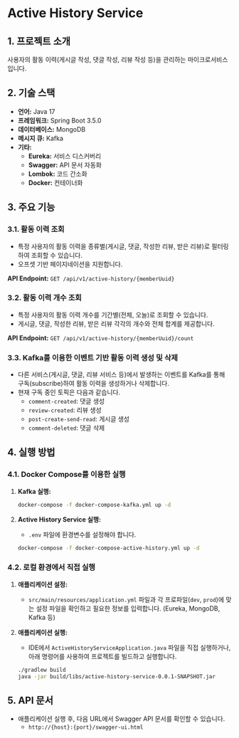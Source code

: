 # Active History Service

## 1. 프로젝트 소개

사용자의 활동 이력(게시글 작성, 댓글 작성, 리뷰 작성 등)을 관리하는 마이크로서비스입니다.

## 2. 기술 스택

- **언어:** Java 17
- **프레임워크:** Spring Boot 3.5.0
- **데이터베이스:** MongoDB
- **메시지 큐:** Kafka
- **기타:**
    - **Eureka:** 서비스 디스커버리
    - **Swagger:** API 문서 자동화
    - **Lombok:** 코드 간소화
    - **Docker:** 컨테이너화

## 3. 주요 기능

### 3.1. 활동 이력 조회

- 특정 사용자의 활동 이력을 종류별(게시글, 댓글, 작성한 리뷰, 받은 리뷰)로 필터링하여 조회할 수 있습니다.
- 오프셋 기반 페이지네이션을 지원합니다.

**API Endpoint:** `GET /api/v1/active-history/{memberUuid}`

### 3.2. 활동 이력 개수 조회

- 특정 사용자의 활동 이력 개수를 기간별(전체, 오늘)로 조회할 수 있습니다.
- 게시글, 댓글, 작성한 리뷰, 받은 리뷰 각각의 개수와 전체 합계를 제공합니다.

**API Endpoint:** `GET /api/v1/active-history/{memberUuid}/count`

### 3.3. Kafka를 이용한 이벤트 기반 활동 이력 생성 및 삭제

- 다른 서비스(게시글, 댓글, 리뷰 서비스 등)에서 발생하는 이벤트를 Kafka를 통해 구독(subscribe)하여 활동 이력을 생성하거나 삭제합니다.
- 현재 구독 중인 토픽은 다음과 같습니다.
    - `comment-created`: 댓글 생성
    - `review-created`: 리뷰 생성
    - `post-create-send-read`: 게시글 생성
    - `comment-deleted`: 댓글 삭제

## 4. 실행 방법

### 4.1. Docker Compose를 이용한 실행

1. **Kafka 실행:**
   ```bash
   docker-compose -f docker-compose-kafka.yml up -d
   ```

2. **Active History Service 실행:**
   - `.env` 파일에 환경변수를 설정해야 합니다.
   ```bash
   docker-compose -f docker-compose-active-history.yml up -d
   ```

### 4.2. 로컬 환경에서 직접 실행

1. **애플리케이션 설정:**
   - `src/main/resources/application.yml` 파일과 각 프로파일(`dev`, `prod`)에 맞는 설정 파일을 확인하고 필요한 정보를 입력합니다. (Eureka, MongoDB, Kafka 등)

2. **애플리케이션 실행:**
   - IDE에서 `ActiveHistoryServiceApplication.java` 파일을 직접 실행하거나, 아래 명령어를 사용하여 프로젝트를 빌드하고 실행합니다.
   ```bash
   ./gradlew build
   java -jar build/libs/active-history-service-0.0.1-SNAPSHOT.jar
   ```

## 5. API 문서

- 애플리케이션 실행 후, 다음 URL에서 Swagger API 문서를 확인할 수 있습니다.
  - `http://{host}:{port}/swagger-ui.html`
